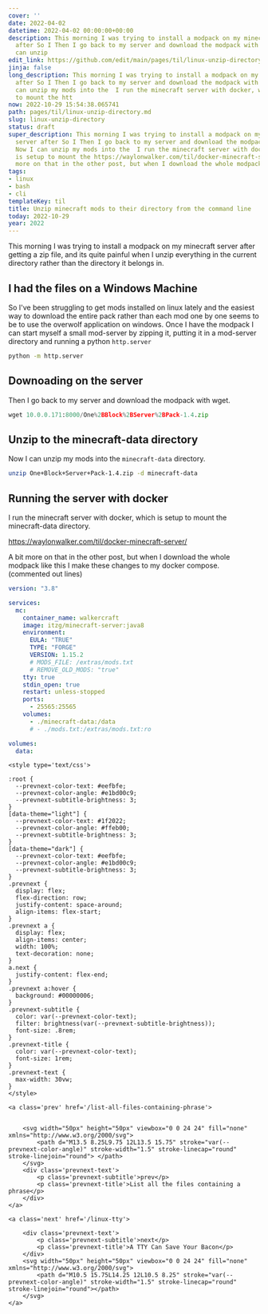 ```yaml
---
cover: ''
date: 2022-04-02
datetime: 2022-04-02 00:00:00+00:00
description: This morning I was trying to install a modpack on my minecraft server
  after So I Then I go back to my server and download the modpack with wget. Now I
  can unzip
edit_link: https://github.com/edit/main/pages/til/linux-unzip-directory.md
jinja: false
long_description: This morning I was trying to install a modpack on my minecraft server
  after So I Then I go back to my server and download the modpack with wget. Now I
  can unzip my mods into the  I run the minecraft server with docker, which is setup
  to mount the htt
now: 2022-10-29 15:54:38.065741
path: pages/til/linux-unzip-directory.md
slug: linux-unzip-directory
status: draft
super_description: This morning I was trying to install a modpack on my minecraft
  server after So I Then I go back to my server and download the modpack with wget.
  Now I can unzip my mods into the  I run the minecraft server with docker, which
  is setup to mount the https://waylonwalker.com/til/docker-minecraft-server/ A bit
  more on that in the other post, but when I download the whole modpack
tags:
- linux
- bash
- cli
templateKey: til
title: Unzip minecraft mods to their directory from the command line
today: 2022-10-29
year: 2022
---
```


This morning I was trying to install a modpack on my minecraft server after
getting a zip file, and its quite painful when I unzip everything in the
current directory rather than the directory it belongs in.

## I had the files on a Windows Machine

So I've been struggling to get mods installed on linux lately and the easiest
way to download the entire pack rather than each mod one by one seems to be to
use the overwolf application on windows.  Once I have the modpack I can start
myself a small mod-server by zipping it, putting it in a mod-server directory
and running a python `http.server`

```bash
python -m http.server
```

## Downoading on the server

Then I go back to my server and download the modpack with wget.

``` python
wget 10.0.0.171:8000/One%2BBlock%2BServer%2BPack-1.4.zip
```

## Unzip to the minecraft-data directory

Now I can unzip my mods into the `minecraft-data` directory.

```bash
unzip One+Block+Server+Pack-1.4.zip -d minecraft-data
```
## Running the server with docker
I run the minecraft server with docker, which is setup to mount the
minecraft-data directory.

https://waylonwalker.com/til/docker-minecraft-server/

A bit more on that in the other post, but when I download the whole modpack
like this I make these changes to my docker compose. (commented out lines)

```yaml
version: "3.8"

services:
  mc:
    container_name: walkercraft
    image: itzg/minecraft-server:java8
    environment:
      EULA: "TRUE"
      TYPE: "FORGE"
      VERSION: 1.15.2
      # MODS_FILE: /extras/mods.txt
      # REMOVE_OLD_MODS: "true"
    tty: true
    stdin_open: true
    restart: unless-stopped
    ports:
      - 25565:25565
    volumes:
      - ./minecraft-data:/data
      # - ./mods.txt:/extras/mods.txt:ro

volumes:
  data:
```
<div class='prevnext'>

    <style type='text/css'>

    :root {
      --prevnext-color-text: #eefbfe;
      --prevnext-color-angle: #e1bd00c9;
      --prevnext-subtitle-brightness: 3;
    }
    [data-theme="light"] {
      --prevnext-color-text: #1f2022;
      --prevnext-color-angle: #ffeb00;
      --prevnext-subtitle-brightness: 3;
    }
    [data-theme="dark"] {
      --prevnext-color-text: #eefbfe;
      --prevnext-color-angle: #e1bd00c9;
      --prevnext-subtitle-brightness: 3;
    }
    .prevnext {
      display: flex;
      flex-direction: row;
      justify-content: space-around;
      align-items: flex-start;
    }
    .prevnext a {
      display: flex;
      align-items: center;
      width: 100%;
      text-decoration: none;
    }
    a.next {
      justify-content: flex-end;
    }
    .prevnext a:hover {
      background: #00000006;
    }
    .prevnext-subtitle {
      color: var(--prevnext-color-text);
      filter: brightness(var(--prevnext-subtitle-brightness));
      font-size: .8rem;
    }
    .prevnext-title {
      color: var(--prevnext-color-text);
      font-size: 1rem;
    }
    .prevnext-text {
      max-width: 30vw;
    }
    </style>
    
    <a class='prev' href='/list-all-files-containing-phrase'>
    

        <svg width="50px" height="50px" viewbox="0 0 24 24" fill="none" xmlns="http://www.w3.org/2000/svg">
            <path d="M13.5 8.25L9.75 12L13.5 15.75" stroke="var(--prevnext-color-angle)" stroke-width="1.5" stroke-linecap="round" stroke-linejoin="round"> </path>
        </svg>
        <div class='prevnext-text'>
            <p class='prevnext-subtitle'>prev</p>
            <p class='prevnext-title'>List all the files containing a phrase</p>
        </div>
    </a>
    
    <a class='next' href='/linux-tty'>
    
        <div class='prevnext-text'>
            <p class='prevnext-subtitle'>next</p>
            <p class='prevnext-title'>A TTY Can Save Your Bacon</p>
        </div>
        <svg width="50px" height="50px" viewbox="0 0 24 24" fill="none" xmlns="http://www.w3.org/2000/svg">
            <path d="M10.5 15.75L14.25 12L10.5 8.25" stroke="var(--prevnext-color-angle)" stroke-width="1.5" stroke-linecap="round" stroke-linejoin="round"></path>
        </svg>
    </a>
  </div>